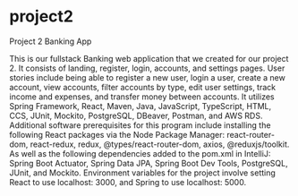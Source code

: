 # project2

Project 2 Banking App

This is our fullstack Banking web application that we created for our project 2.
It consists of landing, register, login, accounts, and settings pages. User stories include being able to register a new user, login a user, create a new account, view accounts, filter accounts by type, edit user settings, track income and expenses, and transfer money between accounts.
It utilizes Spring Framework, React, Maven, Java, JavaScript, TypeScript, HTML, CCS, JUnit, Mockito, PostgreSQL, DBeaver, Postman, and AWS RDS.
Additional software prerequisites for this program include installing the following React packages via the Node Package Manager: react-router-dom, react-redux, redux, @types/react-router-dom, axios, @reduxjs/toolkit. As well as the following dependencies added to the pom.xml in IntelliJ: Spring Boot Actuator, Spring Data JPA, Spring Boot Dev Tools, PostgreSQL, JUnit, and Mockito.
Environment variables for the project involve setting React to use localhost: 3000, and Spring to use localhost: 5000.
